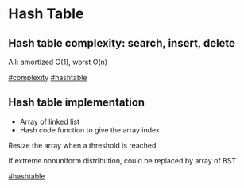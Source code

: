 ---
---

# Hash Table

## Hash table complexity: search, insert, delete

All: amortized O(1), worst O(n)

[#complexity](complexity.md) [#hashtable](hashtable.md)

## Hash table implementation

- Array of linked list
- Hash code function to give the array index

Resize the array when a threshold is reached

If extreme nonuniform distribution, could be replaced by array of BST

[#hashtable](hashtable.md)